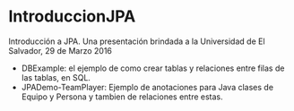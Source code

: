 # IntroduccionJPA
Introducción a JPA. Una presentación brindada a la Universidad de El Salvador, 29 de Marzo 2016

* DBExample: el ejemplo de como crear tablas y relaciones entre filas de las tablas, en SQL.
* JPADemo-TeamPlayer: Ejemplo de anotaciones para Java clases de Equipo y Persona y tambien de relaciones entre estas.
